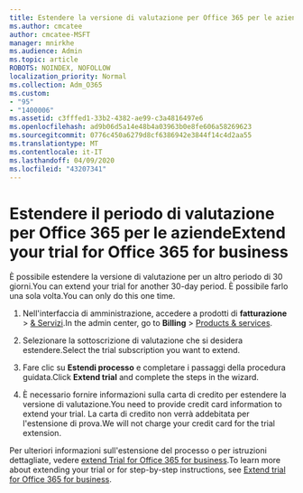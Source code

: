 ```yaml
---
title: Estendere la versione di valutazione per Office 365 per le aziende
ms.author: cmcatee
author: cmcatee-MSFT
manager: mnirkhe
ms.audience: Admin
ms.topic: article
ROBOTS: NOINDEX, NOFOLLOW
localization_priority: Normal
ms.collection: Adm_O365
ms.custom:
- "95"
- "1400006"
ms.assetid: c3fffed1-33b2-4382-ae99-c3a4816497e6
ms.openlocfilehash: ad9b06d5a14e48b4a03963b0e8fe606a58269623
ms.sourcegitcommit: 0776c450a6279d8cf6386942e3844f14c4d2aa55
ms.translationtype: MT
ms.contentlocale: it-IT
ms.lasthandoff: 04/09/2020
ms.locfileid: "43207341"
---
```

# <a name="extend-your-trial-for-office-365-for-business"></a><span data-ttu-id="6df14-102">Estendere il periodo di valutazione per Office 365 per le aziende</span><span class="sxs-lookup"><span data-stu-id="6df14-102">Extend your trial for Office 365 for business</span></span>

<span data-ttu-id="6df14-103">È possibile estendere la versione di valutazione per un altro periodo di 30 giorni.</span><span class="sxs-lookup"><span data-stu-id="6df14-103">You can extend your trial for another 30-day period.</span></span> <span data-ttu-id="6df14-104">È possibile farlo una sola volta.</span><span class="sxs-lookup"><span data-stu-id="6df14-104">You can only do this one time.</span></span>
  
1. <span data-ttu-id="6df14-105">Nell'interfaccia di amministrazione, accedere a prodotti di **fatturazione** \> [& Servizi](https://portal.office.com/adminportal/home#/subscriptions).</span><span class="sxs-lookup"><span data-stu-id="6df14-105">In the admin center, go to **Billing** \> [Products & services](https://portal.office.com/adminportal/home#/subscriptions).</span></span>

2. <span data-ttu-id="6df14-106">Selezionare la sottoscrizione di valutazione che si desidera estendere.</span><span class="sxs-lookup"><span data-stu-id="6df14-106">Select the trial subscription you want to extend.</span></span>

3. <span data-ttu-id="6df14-107">Fare clic su **Estendi processo** e completare i passaggi della procedura guidata.</span><span class="sxs-lookup"><span data-stu-id="6df14-107">Click **Extend trial** and complete the steps in the wizard.</span></span>

4. <span data-ttu-id="6df14-108">È necessario fornire informazioni sulla carta di credito per estendere la versione di valutazione.</span><span class="sxs-lookup"><span data-stu-id="6df14-108">You need to provide credit card information to extend your trial.</span></span> <span data-ttu-id="6df14-109">La carta di credito non verrà addebitata per l'estensione di prova.</span><span class="sxs-lookup"><span data-stu-id="6df14-109">We will not charge your credit card for the trial extension.</span></span>

<span data-ttu-id="6df14-110">Per ulteriori informazioni sull'estensione del processo o per istruzioni dettagliate, vedere [extend Trial for Office 365 for business](https://docs.microsoft.com/microsoft-365/commerce/extend-your-trial).</span><span class="sxs-lookup"><span data-stu-id="6df14-110">To learn more about extending your trial or for step-by-step instructions, see [Extend trial for Office 365 for business](https://docs.microsoft.com/microsoft-365/commerce/extend-your-trial).</span></span>
